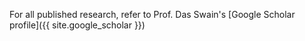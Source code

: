 <!-- anchor hook for navbar -->
<span id="publications"></span>

<!-- ### Selected Publications -->

For all published research, refer to Prof. Das Swain's [Google Scholar profile]({{ site.google_scholar }})

<!-- {% assign grouped_papers = site.data.bibliography | group_by: "year" %}
{% for group in grouped_papers %}
<div class="papers">
  <h4>{{ group.name }}</h4>
  {% for paper in group.items %}
  <div class="paper-item">
    <span>{{ paper.title }}</span>
    {% if paper.award %}
      <i class="fa-solid fa-trophy" style="color: {% if paper.award == 'Best Paper' %}goldenrod{% else %}darkgoldenrod{% endif %};"></i>
    {% endif %}
    <br>
    {{ paper.author }} <br> 
    {{ paper.venue }} |
    <a href="{{ paper.external_link }}" target="_blank">Link</a>  
    {% if paper.internal_link %} | <a href="{{ paper.internal_link }}" target="_blank">PDF</a>{% endif %}
  </div>
  {% endfor %}
</div>
{% endfor %} -->
